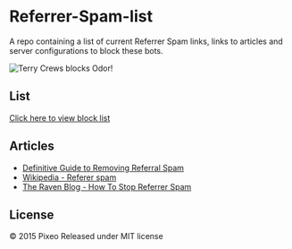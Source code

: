 # Referrer-Spam-list
A repo containing a list of current Referrer Spam links, links to articles and server configurations to block these bots.

![Terry Crews blocks Odor!](http://cdn.makeagif.com/media/4-10-2015/riAVPT.gif)

## List
[Click here to view block list](../../blob/master/list.md)

## Articles
+ [Definitive Guide to Removing Referral Spam](http://www.analyticsedge.com/2014/12/removing-referral-spam-google-analytics/)
+ [Wikipedia - Referer spam](http://en.wikipedia.org/wiki/Referer_spam)
+ [The Raven Blog - How To Stop Referrer Spam](http://blog.raventools.com/stop-referrer-spam/)

## License
© 2015 Pixeo
Released under MIT license

